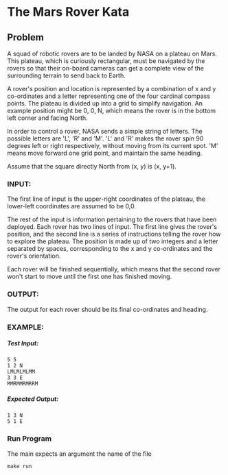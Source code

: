 # The Mars Rover Kata

## Problem

A squad of robotic rovers are to be landed by NASA on a plateau on Mars. 
This plateau, which is curiously rectangular, must be navigated by the 
rovers so that their on-board cameras can get a complete view of the 
surrounding terrain to send back to Earth.

A rover's position and location is represented by a combination of x 
and y co-ordinates and a letter representing one of the four cardinal 
compass points. The plateau is divided up into a grid to simplify 
navigation. An example position might be 0, 0, N, which means the 
rover is in the bottom left corner and facing North.

In order to control a rover, NASA sends a simple string of letters. 
The possible letters are 'L', 'R' and 'M'. 'L' and 'R' makes the 
rover spin 90 degrees left or right respectively, without moving 
from its current spot. 'M' means move forward one grid point, and 
maintain the same heading.

Assume that the square directly North from (x, y) is (x, y+1).

### INPUT:

The first line of input is the upper-right coordinates of the plateau, 
the lower-left coordinates are assumed to be 0,0.

The rest of the input is information pertaining to the rovers that have 
been deployed. Each rover has two lines of input. The first line gives 
the rover's position, and the second line is a series of instructions 
telling the rover how to explore the plateau.  The position is made up 
of two integers and a letter separated by spaces, corresponding to the 
x and y co-ordinates and the rover's orientation.

Each rover will be finished sequentially, which means that the second 
rover won't start to move until the first one has finished moving.

### OUTPUT:

The output for each rover should be its final co-ordinates and heading.

### EXAMPLE:

##### Test Input:

    5 5
    1 2 N
    LMLMLMLMM
    3 3 E
    MMRMMRMRRM

##### Expected Output:

    1 3 N
    5 1 E


### Run Program

The main expects an argument the name of the file

    make run 
